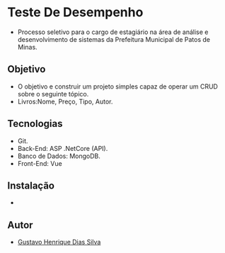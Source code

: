 # Teste De Desempenho

* Processo seletivo para o cargo de estagiário na área de análise e desenvolvimento de sistemas da Prefeitura Municipal de Patos de Minas.

## Objetivo

* O objetivo e construir um projeto simples capaz de operar um CRUD sobre o seguinte tópico.
* Livros:Nome, Preço, Tipo, Autor.

## Tecnologias

* Git.
* Back-End: ASP .NetCore (API).
* Banco de Dados: MongoDB.
* Front-End: Vue

## Instalação

* 

## Autor

*  [Gustavo Henrique Dias Silva](https://github.com/GustavoDiias)
